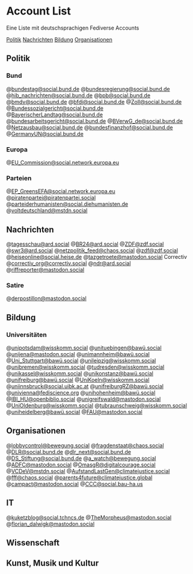# Account List
Eine Liste mit deutschsprachigen Fediverse Accounts

[Politik](#politik)
[Nachrichten](#nachrichten)
[Bildung](#bildung)
[Organisationen](#organisationen)



## Politik
### Bund
@bundestag@social.bund.de
@bundesregierung@social.bund.de
@hib_nachrichten@social.bund.de
@bpb@social.bund.de
@bmdv@social.bund.de
@bfdi@social.bund.de
@Zoll@social.bund.de
@Bundessozialgericht@social.bund.de
@BayerischerLandtag@social.bund.de
@bundesarbeitsgericht@social.bund.de
@BVerwG_de@social.bund.de
@Netzausbau@social.bund.de
@bundesfinanzhof@social.bund.de
@GermanyUN@social.bund.de


### Europa
@EU_Commission@social.network.europa.eu

### Parteien 
@EP_GreensEFA@social.network.europa.eu
@piratenpartei@piratenpartei.social
@parteiderhumanisten@social.diehumanisten.de
@voltdeutschland@mstdn.social




## Nachrichten
@tagesschau@ard.social
@BR24@ard.social
@ZDF@zdf.social
@swr3@ard.social
@netzpolitik_feed@chaos.social
@zdf@zdf.social
@heiseonline@social.heise.de
@tazgetroete@mastodon.social
Correctiv
@correctiv_org@correctiv.social
@ndr@ard.social
@riffreporter@mastodon.social


### Satire
@derpostillon@mastodon.social


## Bildung
### Universitäten
@unipotsdam@wisskomm.social
@unituebingen@bawü.social
@unijena@mastodon.social
@unimannheim@bawü.social
@Uni_Stuttgart@bawü.social
@unileipzig@wisskomm.social
@unibremen@wisskomm.social
@tudresden@wisskomm.social
@unikassel@wisskomm.social
@unikonstanz@bawü.social
@unifreiburg@bawü.social
@UniKoeln@wisskomm.social
@uniinnsbruck@social.uibk.ac.at
@unifreiburgRZ@bawü.social
@univienna@fediscience.org
@unihohenheim@bawü.social
@IBI_HU@openbiblio.social
@unigreifswald@mastodon.social
@UniOldenburg@wisskomm.social
@tubraunschweig@wisskomm.social
@uniheidelberg@bawü.social
@FAU@mastodon.social

## Organisationen
@lobbycontrol@bewegung.social
@fragdenstaat@chaos.social
@DLR@social.bund.de
@dlr_next@social.bund.de
@DS_Stiftung@social.bund.de
@a_watch@bewegung.social
@ADFC@mastodon.social
@OmasgR@digitalcourage.social
@VCDeV@mstdn.social
@AufstandLastGen@climatejustice.social
@fff@chaos.social
@parents4future@climatejustice.global
@campact@mastodon.social
@CCC@social.bau-ha.us





## IT
@kuketzblog@social.tchncs.de
@TheMorpheus@mastodon.social
@florian_dalwigk@mastodon.social

## Wissenschaft

## Kunst, Musik und Kultur